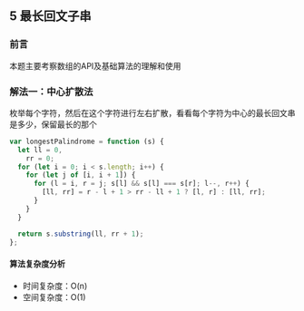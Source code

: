 ## 5 最长回文子串

### 前言
本题主要考察数组的API及基础算法的理解和使用


### 解法一：中心扩散法
枚举每个字符，然后在这个字符进行左右扩散，看看每个字符为中心的最长回文串是多少，保留最长的那个


```js
var longestPalindrome = function (s) {
  let ll = 0,
    rr = 0;
  for (let i = 0; i < s.length; i++) {
    for (let j of [i, i + 1]) {
      for (l = i, r = j; s[l] && s[l] === s[r]; l--, r++) {
        [ll, rr] = r - l + 1 > rr - ll + 1 ? [l, r] : [ll, rr];
      }
    }
  }

  return s.substring(ll, rr + 1);
};
```

#### 算法复杂度分析
- 时间复杂度：O(n)
- 空间复杂度：O(1) 
&nbsp;
    